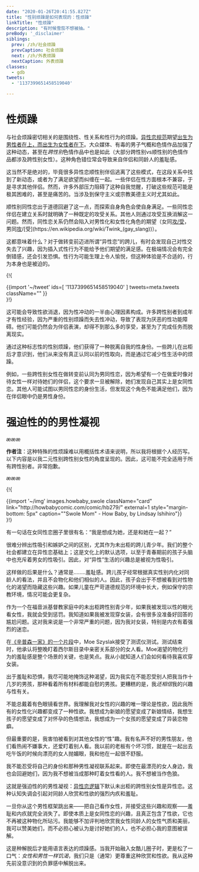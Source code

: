 ```yaml
---
date: "2020-01-26T20:41:55.827Z"
title: "性别烦躁是如何表现的：性烦躁"
linkTitle: "性烦躁"
description: "有时候雪茄不想被抽。"
preBody: '_disclaimer'
siblings:
  prev: /zh/社会烦躁
  prevCaption: 社会烦躁
  next: /zh/外表烦躁
  nextCaption: 外表烦躁
classes:
  - gdb
tweets:
  - '1137399651458519040'

---
```


# 性烦躁

与社会烦躁密切相关的是围绕性、性关系和性行为的烦躁。[异性恋规范](https://en.wikipedia.org/wiki/Heteronormativity)期望[出生为男性者在上，而出生为女性者在下](https://en.wikipedia.org/wiki/Top,_bottom_and_versatile)。大众媒体、有毒的男子气概和色情作品加强了这种动态，甚至在*跨性别*色情作品中也是如此（大部分跨性别vs顺性别的色情作品都涉及跨性别女性）。这种角色错位常会导致来自伴侣和同龄人的羞耻感。

这当然不是绝对的，毕竟很多异性恋顺性别伴侣逃离了这些模式，在这段关系中找到了新动态，或者为了满足欲望而纠缠在一起。一些伴侣在性方面根本不兼容，于是寻求其他伴侣。然而，许多外部压力阻碍了这种自我觉醒，打破这些规范可能是极其困难的，甚至是痛苦的。当涉及到保守主义或宗教美德主义时尤其如此。

顺性别同性恋出于道德回避了这一点，而探索自身角色会使自身满足。一些同性恋伴侣在建立关系时就明确了一种既定的攻受关系。其他人则通过攻受互换消解这一问题。然而，同性恋关系仍然会陷入对男性化和女性化角色的期望（女同[攻/受](https://en.wikipedia.org/wiki/Butch_and_femme)，男同[攻](https://en.wikipedia.org/wiki/Bear_(gay_culture))/[受](https://en.wikipedia.org/wiki/Twink_(gay_slang))）。

这都意味着什么？对于做转变前迈进所谓“异性恋”的跨儿，有时会发现自己对性交失去了兴趣，因为插入式性行为不能给予他们期望的满足感。在极端情况会有完全倒错感，还会引发恐惧。性行为可能生理上令人愉悦，但这种体验是不合适的，行为本身也是被迫的。

{!{ <div class="gutter">{{import '~/tweet' ids=[
    '1137399651458519040'
] tweets=meta.tweets className="" }}</div> }!}

这可能会导致性欲消退，因为性冲动的一半由心理因素构成。许多跨性别者到成年才有性经验，因为严重的性别烦躁而失去性冲动，导致了表现为厌恶的性功能障碍。他们可能仍然会为伴侣表演，却得不到那么多的享受，甚至为了完成任务而脱离现实。

通过这种标志性的性别烦躁，他们获得了一种脱离自我的性身份。一些跨儿在出柜后才意识到，他们从来没有真正认同以前的性取向，而是通过它减少性生活中的烦躁。

例如，一些跨性别女性在做转变前认同为男同性恋，因为希望有一个在做爱时像对待女性一样对待她们的伴侣，这个要求一旦被解除，她们发现自己其实上是女同性恋。其他人可能试图以男同性恋的身份生活，但发现这个角色不能满足他们，因为在伴侣眼中仍是男性身份。

# 强迫性的的男性凝视

æææ<div class="cw"><p><strong>作者注</strong>：这种特殊的性烦躁难以用概括性术语来说明，所以我将根据个人经历写。以下内容是以我二元性别跨性别女性的角度呈现的。因此，这可能不完全适用于所有跨性别者。非常抱歉。</p></div>æææ

{!{
<div class="gutter flex">
{{import '~/img' images.howbaby_swole className="card" link="http://howbabycomic.com/comic/hb279/" external=1 style="margin-bottom: 5px" caption="&quot;Swole Mom&quot; - How Baby, by Lindsay Ishihiro"}}
</div>
}!}

有一句话在女同性恋圈子里很有名：“我是想成为她，还是和她在一起？”

很难分辨出性吸引和嫉妒之间的区别，尤其作为未出柜的跨儿青少年。我们的整个社会都建立在异性恋基础上；这是文化上的默认选项，以至于青春期前的孩子头脑中也充斥着男女的性吸引。因此，对“异性”生活的兴趣总是被视为性吸引。

这样做的后果是什么？通常是..……羞耻感。跨儿孩子经常根据真实性别内化对同龄人的看法，并且不会物化和他们相似的人。因此，孩子会出于不想被看到对性物化的渴望而隐藏这些兴趣。如果儿童在严苛道德规范的环境中长大，例如保守的宗教环境，情况可能会更复杂。

作为一个在福音派基督教家庭中的未出柜跨性别青少年，如果我被发现以性的眼光看女性，我就会受到惩罚。我知道如果我被发现穿女装，会有很多没准备好回答的尴尬问题。这对我来说是一个非常严重的问题，因为我对女装，特别是内衣有着强烈的迷恋。

在[《辛普森一家》的一个片段](https://www.youtube.com/watch?v=iQGwrK_yDEg)中，Moe Szyslak接受了测谎仪测试。测试结束时，他承认将整晚盯着西尔斯目录中亲密关系部分的女人看。Moe渴望的物化行为的羞耻感是整个场景的关键，也是笑点。我从小就知道人们会如何看待我喜欢穿女装。

出于羞耻和恐惧，我尽可能地掩饰这种渴望，因为我实在不能忍受别人把我当作十几岁的男孩，那种看着所有材料都能自慰的男孩。更糟糕的是，我*还相信*我的兴趣与性有关。

不能总戴着有色眼镜看世界。我理解我对女性的兴趣的唯一理论是性欲，因此我所有的女性化兴趣都变成了一种性欲。我想成为新娘的愿望变成了新娘情结，我想生孩子的愿望变成了对怀孕的色情想法，我想成为一个女孩的愿望变成了异装恋物癖。

但最重要的是，我害怕被看到对其他女性的“性”趣。我有名声不好的男性朋友，他们看热闹不嫌事大，还爱盯着别人看。我以前的老板有个坏习惯，就是在一起出去吃午饭的时候向漂亮的女人抛媚眼，我和他在一起很不舒服。

我不能忍受将自己的身份和那种男性凝视联系起来。即使在最漂亮的女人身边，我也会回避她们，因为我不想被当成那种盯着女性看的人。我不想被当作色狼。

这就是强迫性的的男性凝视：[异性恋逻辑](https://en.wikipedia.org/wiki/Compulsory_heterosexuality)下默认未出柜的跨性别女性是异性恋。这种认知失调会引起对同龄人欣赏和性欲的强烈内疚和羞耻。

一旦你从这个男性框架跳出来——把自己看作女性，并接受这些兴趣和观察——羞耻和内疚就完全消失了。即使本质上是女同性恋的兴趣，且真正包含了性欲，它也不再被这种物化所玷污。我能够不加评判地欣赏我女性同龄人的女性气质和美丽，我可以赞美她们，而不必担心被认为是讨好她们的人，也不必担心我的意图被误解。

这是种解脱后才能用语言表达的烦躁感。当我开始融入女酷儿圈子时，更是松了一口气：*女性和男性一样饥渴*，我们只是（通常）更尊重这种欣赏和性欲。我从这种先前没意识到的负罪感中解脱出来。
